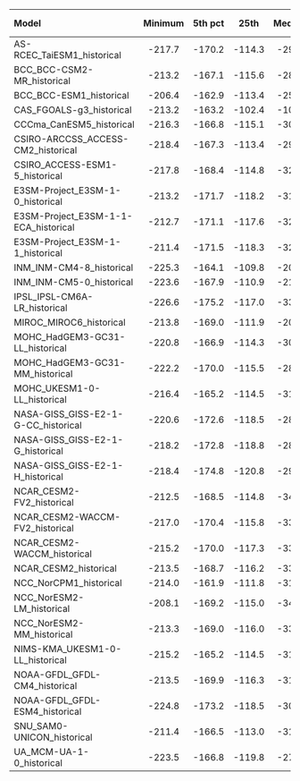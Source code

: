 Model | Minimum | 5th pct | 25th | Median | 75th | 95th pct | Maximum
 :-- |  :--:  |  :--:  |  :--:  |  :--:  |  :--:  |  :--:  |  :--: 
AS-RCEC_TaiESM1_historical |  -217.7 |  -170.2 |  -114.3 |   -29.5 |    55.9 |   103.5 |   216.0
BCC_BCC-CSM2-MR_historical |  -213.2 |  -167.1 |  -115.6 |   -28.4 |    53.8 |   104.9 |   200.2
BCC_BCC-ESM1_historical |  -206.4 |  -162.9 |  -113.4 |   -25.7 |    53.9 |   100.5 |   190.0
CAS_FGOALS-g3_historical |  -213.2 |  -163.2 |  -102.4 |   -10.9 |    60.6 |    99.8 |   188.7
CCCma_CanESM5_historical |  -216.3 |  -166.8 |  -115.1 |   -30.5 |    58.5 |   104.0 |   203.9
CSIRO-ARCCSS_ACCESS-CM2_historical |  -218.4 |  -167.3 |  -113.4 |   -29.9 |    57.0 |   100.1 |   193.4
CSIRO_ACCESS-ESM1-5_historical |  -217.8 |  -168.4 |  -114.8 |   -32.4 |    54.3 |   101.7 |   190.9
E3SM-Project_E3SM-1-0_historical |  -213.2 |  -171.7 |  -118.2 |   -31.4 |    58.3 |   104.9 |   200.6
E3SM-Project_E3SM-1-1-ECA_historical |  -212.7 |  -171.1 |  -117.6 |   -32.4 |    58.0 |   105.1 |   202.1
E3SM-Project_E3SM-1-1_historical |  -211.4 |  -171.5 |  -118.3 |   -32.4 |    57.2 |   105.6 |   201.7
INM_INM-CM4-8_historical |  -225.3 |  -164.1 |  -109.8 |   -20.4 |    54.4 |    96.3 |   200.7
INM_INM-CM5-0_historical |  -223.6 |  -167.9 |  -110.9 |   -21.2 |    55.5 |    98.1 |   192.1
IPSL_IPSL-CM6A-LR_historical |  -226.6 |  -175.2 |  -117.0 |   -33.1 |    60.3 |   103.5 |   200.7
MIROC_MIROC6_historical |  -213.8 |  -169.0 |  -111.9 |   -20.4 |    58.6 |    96.6 |   205.5
MOHC_HadGEM3-GC31-LL_historical |  -220.8 |  -166.9 |  -114.3 |   -30.1 |    57.2 |   101.0 |   199.7
MOHC_HadGEM3-GC31-MM_historical |  -222.2 |  -170.0 |  -115.5 |   -28.7 |    58.9 |   102.6 |   196.3
MOHC_UKESM1-0-LL_historical |  -216.4 |  -165.2 |  -114.5 |   -31.7 |    56.6 |   102.3 |   199.6
NASA-GISS_GISS-E2-1-G-CC_historical |  -220.6 |  -172.6 |  -118.5 |   -28.9 |    57.7 |   100.7 |   190.3
NASA-GISS_GISS-E2-1-G_historical |  -218.2 |  -172.8 |  -118.8 |   -28.7 |    57.6 |   100.7 |   196.2
NASA-GISS_GISS-E2-1-H_historical |  -218.4 |  -174.8 |  -120.8 |   -29.5 |    58.8 |   100.7 |   195.8
NCAR_CESM2-FV2_historical |  -212.5 |  -168.5 |  -114.8 |   -34.2 |    53.2 |   110.6 |   205.7
NCAR_CESM2-WACCM-FV2_historical |  -217.0 |  -170.4 |  -115.8 |   -33.9 |    53.8 |   110.7 |   207.7
NCAR_CESM2-WACCM_historical |  -215.2 |  -170.0 |  -117.3 |   -33.9 |    54.1 |   112.5 |   208.1
NCAR_CESM2_historical |  -213.5 |  -168.7 |  -116.2 |   -33.5 |    53.6 |   111.2 |   205.2
NCC_NorCPM1_historical |  -214.0 |  -161.9 |  -111.8 |   -31.6 |    54.4 |   100.5 |   197.3
NCC_NorESM2-LM_historical |  -208.1 |  -169.2 |  -115.0 |   -34.9 |    52.5 |   108.6 |   204.2
NCC_NorESM2-MM_historical |  -213.3 |  -169.0 |  -116.0 |   -33.0 |    52.5 |   109.1 |   213.8
NIMS-KMA_UKESM1-0-LL_historical |  -215.2 |  -165.2 |  -114.5 |   -31.5 |    56.4 |   102.7 |   199.6
NOAA-GFDL_GFDL-CM4_historical |  -213.5 |  -169.9 |  -116.3 |   -31.2 |    56.9 |   106.2 |   202.6
NOAA-GFDL_GFDL-ESM4_historical |  -224.8 |  -173.2 |  -118.5 |   -30.0 |    57.3 |   105.7 |   199.9
SNU_SAM0-UNICON_historical |  -211.4 |  -166.5 |  -113.0 |   -31.1 |    55.0 |   104.1 |   214.5
UA_MCM-UA-1-0_historical |  -223.5 |  -166.8 |  -119.8 |   -27.6 |    60.7 |   109.6 |   209.1

